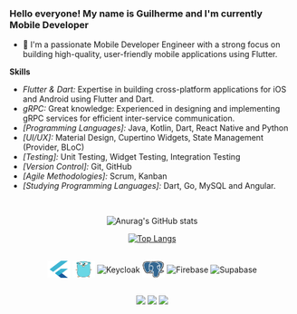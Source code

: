 ### Hello everyone! My name is Guilherme and I'm currently Mobile Developer

- 📱 I'm a passionate Mobile Developer Engineer with a strong focus on building high-quality, user-friendly mobile applications using Flutter.

**Skills**
- *Flutter & Dart:* Expertise in building cross-platform applications for iOS and Android using Flutter and Dart.
- *gRPC:* Great knowledge: Experienced in designing and implementing gRPC services for efficient inter-service communication.
- *[Programming Languages]:* Java, Kotlin, Dart, React Native and Python  
- *[UI/UX]:* Material Design, Cupertino Widgets, State Management (Provider, BLoC)  
- *[Testing]:* Unit Testing, Widget Testing, Integration Testing  
- *[Version Control]:* Git, GitHub  
- *[Agile Methodologies]:* Scrum, Kanban  
- *[Studying Programming Languages]:* Dart, Go, MySQL and Angular.

<div align="center"></br>

![Anurag's GitHub stats](https://github-readme-stats.vercel.app/api?username=GuiRuizz&show_icons=true&theme=radical&locale=pt-br)

[![Top Langs](https://github-readme-stats.vercel.app/api/top-langs/?username=GuiRuizz&layout=compact&show_icons=true&theme=radical&locale=pt-br)](https://github.com/anuraghazra/github-readme-stats)

</div>

<div style="display: inline_block" align="center"><br>
  <img align="center" alt="Flutter" height="30" width="40" src="https://raw.githubusercontent.com/devicons/devicon/master/icons/flutter/flutter-original.svg">
  <img align="center" alt="Golang" height="30" width="40" src="https://raw.githubusercontent.com/devicons/devicon/master/icons/go/go-original.svg">
  <img align="center" alt="Keycloak" height="30" width="40" src="https://avatars.githubusercontent.com/u/4921466?s=280&v=4">
  <img align="center" alt="PostgreSQL" height="30" width="40" src="https://raw.githubusercontent.com/devicons/devicon/master/icons/postgresql/postgresql-original.svg">
  <img align="center" alt="Firebase" height="30" width="40" src="https://www.vectorlogo.zone/logos/firebase/firebase-icon.svg">
  <img align="center" alt="Supabase" height="30" width="40" src="https://avatars.githubusercontent.com/u/54469796?s=200&v=4">
</div>

<div align="center"> </br>

  <a href="https://instagram.com/gui.ruizz" target="_blank"><img src="https://img.shields.io/badge/-Instagram-%23E4405F?style=for-the-badge&logo=instagram&logoColor=white" target="_blank"></a>
  <a href = "guilhermesassicontact@gmail.com"><img src="https://img.shields.io/badge/-Gmail-%23333?style=for-the-badge&logo=gmail&logoColor=white" target="_blank"></a>
  <a href="https://www.linkedin.com/in/guilhermeenrique/gm" target="_blank"><img src="https://img.shields.io/badge/-LinkedIn-%230077B5?style=for-the-badge&logo=linkedin&logoColor=white" target="_blank"></a> 
  
</div>